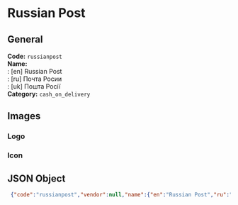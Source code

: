 # Russian Post 
## General 
**Code:** `russianpost`  
**Name:**  
:	[en] Russian Post  
:	[ru] Почта Росии  
:	[uk] Пошта Росії  
**Category:** `cash_on_delivery`  
## Images 
### Logo 
### Icon 
## JSON Object 
```json
 {"code":"russianpost","vendor":null,"name":{"en":"Russian Post","ru":"\u041f\u043e\u0447\u0442\u0430 \u0420\u043e\u0441\u0438\u0438","uk":"\u041f\u043e\u0448\u0442\u0430 \u0420\u043e\u0441\u0456\u0457"},"description":null,"countries":null,"category":"cash_on_delivery"}```  
